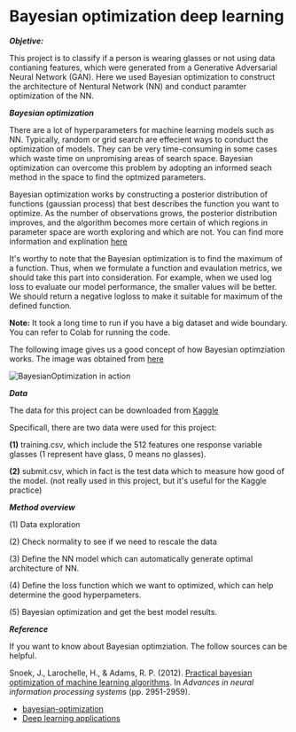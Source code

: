 # Bayesian optimization deep learning

***Objetive:***

This project is to classify if a person is wearing glasses or not using data contianing features, 
which were generated from a Generative Adversarial Neural Network (GAN). Here we used Bayesian optimization
to construct the architecture of Nentural Network (NN) and conduct paramter optimization of the NN.

***Bayesian optimization***

There are a lot of hyperparameters for machine learning models such as NN. Typically, random or grid search are effecient ways to conduct 
the optimization of models. They can be very time-consuming in some cases which waste time on unpromising areas of search space. Bayesian
optimization can overcome this problem by adopting an informed seach method in the space to find the optmized parameters.

Bayesian optimization works by constructing a posterior distribution of functions (gaussian process) that 
best describes the function you want to optimize. As the number of observations grows, the posterior distribution 
improves, and the algorithm becomes more certain of which  regions in parameter space are worth exploring and which are not. You can 
find more information and explination [here](https://github.com/fmfn/BayesianOptimization)

It's worthy to note that the Bayesian optimization is to find the maximum of a function. Thus, when we formulate a function and evaulation
metrics, we should take this part into consideration. For example, when we used log loss to evaluate our model performance, the smaller values
will be better. We should return a negative logloss to make it suitable for maximum of the defined function.

**Note:** It took a long time to run if you have a big dataset and wide boundary. You can refer to Colab for running the code.

The following image gives us a good concept of how Bayesian optimziation works. The image was obtained from [here]((https://github.com/fmfn/BayesianOptimization))

![BayesianOptimization in action](./img/bayesian_optimization.gif)


***Data***

The data for this project can be downloaded from [Kaggle](https://www.kaggle.com/c/applications-of-deep-learningwustl-spring-2020)

Specificall, there are two data were used for this project:

 **(1)** training.csv, which include the 512 features one response variable glasses (1 represent have glass, 0 means no glasses).
 
 **(2)** submit.csv, which in fact is the test data which to measure how good of the model. (not really used in this project, but it's useful
 for the Kaggle practice)
 
 ***Method overview***
 
 (1) Data exploration
 
 (2) Check normality to see if we need to rescale the data
 
 (3) Define the NN model which can automatically generate optimal architecture of NN.
 
 (4) Define the loss function which we want to optimized, which can help determine the good hyperpameters.
 
 (5) Bayesian optimization and get the best model results.
 
 
 ***Reference***
 
 If you want to know about Bayesian optimziation. The follow sources can be helpful.
 
 Snoek, J., Larochelle, H., & Adams, R. P. (2012). [Practical bayesian optimization of machine learning algorithms](https://arxiv.org/pdf/1206.2944.pdf). In *Advances in neural information processing systems* (pp. 2951-2959).


* [bayesian-optimization](https://github.com/fmfn/BayesianOptimization)
* [Deep learning applications](https://github.com/jeffheaton/t81_558_deep_learning)
